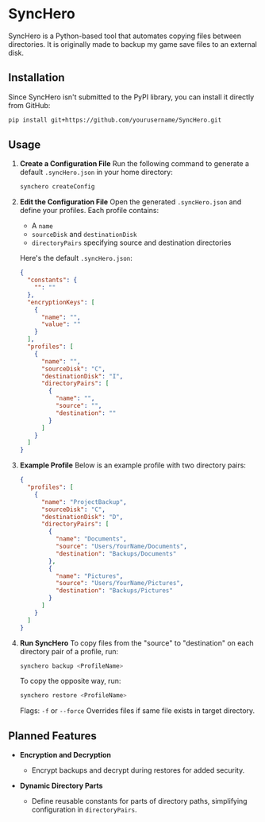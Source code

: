 # SyncHero

SyncHero is a Python-based tool that automates copying files between directories. It is originally made to backup my game save files to an external disk.

## Installation

Since SyncHero isn't submitted to the PyPI library, you can install it directly from GitHub:

```bash
pip install git+https://github.com/yourusername/SyncHero.git
```

## Usage

1. **Create a Configuration File**
   Run the following command to generate a default `.syncHero.json` in your home directory:
   ```bash
   synchero createConfig
   ```

2. **Edit the Configuration File**
   Open the generated `.syncHero.json` and define your profiles. Each profile contains:
   - A `name`
   - `sourceDisk` and `destinationDisk`
   - `directoryPairs` specifying source and destination directories

   Here's the default `.syncHero.json`:

   ```json
   {
     "constants": {
       "": ""
     },
     "encryptionKeys": [
       {
         "name": "",
         "value": ""
       }
     ],
     "profiles": [
       {
         "name": "",
         "sourceDisk": "C",
         "destinationDisk": "I",
         "directoryPairs": [
           {
             "name": "",
             "source": "",
             "destination": ""
           }
         ]
       }
     ]
   }
   ```

3. **Example Profile**
   Below is an example profile with two directory pairs:

   ```json
   {
     "profiles": [
       {
         "name": "ProjectBackup",
         "sourceDisk": "C",
         "destinationDisk": "D",
         "directoryPairs": [
           {
             "name": "Documents",
             "source": "Users/YourName/Documents",
             "destination": "Backups/Documents"
           },
           {
             "name": "Pictures",
             "source": "Users/YourName/Pictures",
             "destination": "Backups/Pictures"
           }
         ]
       }
     ]
   }
   ```

4. **Run SyncHero**
   To copy files from the "source" to "destination" on each directory pair of a profile, run:
   ```bash
   synchero backup <ProfileName>
   ```
   To copy the opposite way, run:
   ```bash
   synchero restore <ProfileName>
   ```

   Flags: 
   `-f` or `--force`
   Overrides files if same file exists in target directory.

## Planned Features

- **Encryption and Decryption**
  - Encrypt backups and decrypt during restores for added security.

- **Dynamic Directory Parts**
  - Define reusable constants for parts of directory paths, simplifying configuration in `directoryPairs`.
